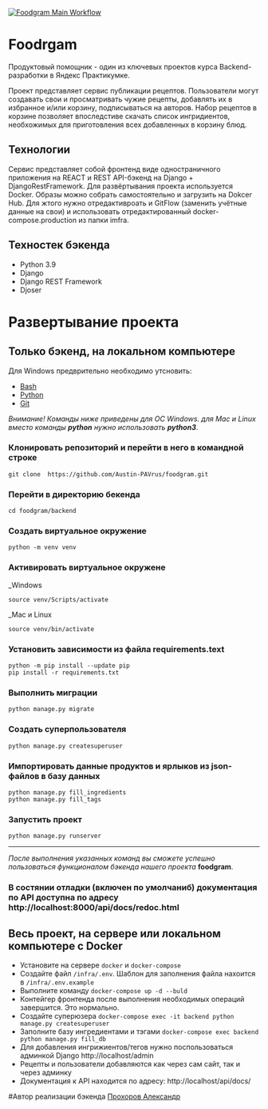 [![Foodgram Main Workflow](https://github.com/Austin-PAVrus/foodgram/actions/workflows/main.yml/badge.svg)](https://github.com/Austin-PAVrus/foodgram/actions/workflows/main.yml)

# Foodrgam
Продуктовый помощник - один из ключевых проектов курса Backend-разработки в Яндекс Практикумке.

Проект представляет сервис публикации рецептов. Пользователи могут создавать свои и просматривать чужие рецепты, добавлять их в избранное и/или корзину, подписываться на авторов. Набор рецептов в корзине позволяет впоследстиве скачать список ингридиентов, необхожимых для приготовления всех добавленных в корзину блюд.

## Технологии
Сервис представляет собой фронтенд виде одностраничного приложения на REACT и REST API-бэкенд на Django + DjangoRestFramework. Для развёртывания проекта используется Docker. Образы можно собрать самостоятельно и загрузить на Dokcer Hub. Для жтого нужно отредактивроать и GitFlow (заменить учётные данные на свои) и использовать отредактированный docker-compose.production из папки imfra.

## Техностек бэкенда
- Python 3.9
- Django
- Django REST Framework
- Djoser


# Развертывание проекта

## Только бэкенд, на локальном компьютере

Для Windows предврительно необходимо утсновить:
- [Bash](https://gitforwindows.org)
- [Python](https://www.python.org/downloads/)
- [Git](https://git-scm.com/downloads/win)

_Внимание! Команды ниже приведены для ОС Windows. для Mac и Linux вместо команды **python** нужно использовать **python3**_.

### Клонировать репозиторий и перейти в него в командной строке 

``` 
git clone  https://github.com/Austin-PAVrus/foodgram.git 

``` 
### Перейти в директорию бекенда
```
cd foodgram/backend
```
### Создать виртуальное окружение
```
python -m venv venv
```
### Активировать виртуальное окружене
_Windows
```
source venv/Scripts/activate
```
_Mac и Linux
```
source venv/bin/activate
```
### Установить зависимости из файла requirements.text
```
python -m pip install --update pip
pip install -r requirements.txt
```
### Выполнить миграции
```
python manage.py migrate
```
### Создать суперпользователя
```
python manage.py createsuperuser
```
### Импортировать данные продуктов и ярлыков из json-файлов в базу данных
```
python manage.py fill_ingredients
python manage.py fill_tags
```
### Запустить проект
```
python manage.py runserver
```
___
_После выполнения указанных команд вы сможете успешно пользоваться функционалом бэкенда нашего проекта_ **foodgram**.

### В состянии отладки (включен по умолчаниб) документация по API доступна по адресу http://localhost:8000/api/docs/redoc.html


## Весь проект, на сервере или локальном компьютере c Docker

- Установите на сервере `docker` и `docker-compose`
- Создайте файл `/infra/.env`. Шаблон для заполнения файла нахоится в `/infra/.env.example`
- Выполните команду `docker-compose up -d --buld`
- Контейгер фронтенда после выполнения необходимых операций завершится. Это нормально.
- Создайте суперюзера `docker-compose exec -it backend python manage.py createsuperuser`
- Заполните базу ингредиентами и тэгами `docker-compose exec backend python manage.py fill_db`
- Для добавления ингрижиентов/тегов нужно поспользоваться админкой Django http://localhost/admin
- Рецепты и пользователи добавляются как через сам сайт, так и через админку
- Документация к API находится по адресу: http://localhost/api/docs/

#Автор реализации бэкенда
[Прохоров Александр](https://github.com/Austin-PAVrus)  

